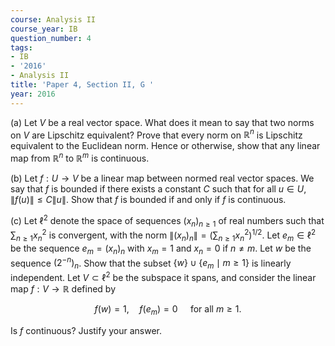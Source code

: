 ```yaml
---
course: Analysis II
course_year: IB
question_number: 4
tags:
- IB
- '2016'
- Analysis II
title: 'Paper 4, Section II, G '
year: 2016
---
```




(a) Let $V$ be a real vector space. What does it mean to say that two norms on $V$ are Lipschitz equivalent? Prove that every norm on $\mathbb{R}^{n}$ is Lipschitz equivalent to the Euclidean norm. Hence or otherwise, show that any linear map from $\mathbb{R}^{n}$ to $\mathbb{R}^{m}$ is continuous.

(b) Let $f: U \rightarrow V$ be a linear map between normed real vector spaces. We say that $f$ is bounded if there exists a constant $C$ such that for all $u \in U,\|f(u)\| \leqslant C\|u\|$. Show that $f$ is bounded if and only if $f$ is continuous.

(c) Let $\ell^{2}$ denote the space of sequences $\left(x_{n}\right)_{n \geqslant 1}$ of real numbers such that $\sum_{n \geqslant 1} x_{n}^{2}$ is convergent, with the norm $\left\|\left(x_{n}\right)_{n}\right\|=\left(\sum_{n \geqslant 1} x_{n}^{2}\right)^{1 / 2}$. Let $e_{m} \in \ell^{2}$ be the sequence $e_{m}=\left(x_{n}\right)_{n}$ with $x_{m}=1$ and $x_{n}=0$ if $n \neq m$. Let $w$ be the sequence $\left(2^{-n}\right)_{n}$. Show that the subset $\{w\} \cup\left\{e_{m} \mid m \geqslant 1\right\}$ is linearly independent. Let $V \subset \ell^{2}$ be the subspace it spans, and consider the linear map $f: V \rightarrow \mathbb{R}$ defined by

$$f(w)=1, \quad f\left(e_{m}\right)=0 \quad \text { for all } m \geqslant 1 .$$

Is $f$ continuous? Justify your answer.